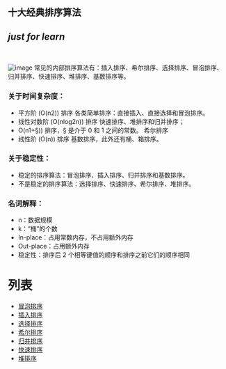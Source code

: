 ## 十大经典排序算法

*just for learn*
---
<br >

![image](https://user-images.githubusercontent.com/4027816/165011902-3f92052d-22f7-46c5-9160-cda07be32174.png)
常见的内部排序算法有：插入排序、希尔排序、选择排序、冒泡排序、归并排序、快速排序、堆排序、基数排序等。

### 关于时间复杂度：
- 平方阶 (O(n2)) 排序
 各类简单排序：直接插入、直接选择和冒泡排序。
- 线性对数阶 (O(nlog2n)) 排序
 快速排序、堆排序和归并排序；
- O(n1+§)) 排序，§ 是介于 0 和 1 之间的常数。
 希尔排序
- 线性阶 (O(n)) 排序
 基数排序，此外还有桶、箱排序。
### 关于稳定性：
- 稳定的排序算法：冒泡排序、插入排序、归并排序和基数排序。
- 不是稳定的排序算法：选择排序、快速排序、希尔排序、堆排序。

### 名词解释：
- n：数据规模
- k：“桶”的个数
- In-place：占用常数内存，不占用额外内存
- Out-place：占用额外内存
- 稳定性：排序后 2 个相等键值的顺序和排序之前它们的顺序相同

# 列表
- [冒泡排序](./bubbleSort.md)
- [插入排序](./insertSort.md)
- [选择排序](./selectSort.md)
- [希尔排序](./shellSort.md)
- [归并排序](./mergeSort.md)
- [快速排序](./quickSort.md)
- [堆排序](./heapSort.md)